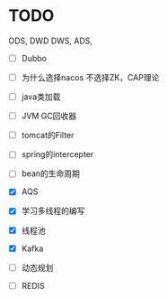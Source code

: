 # TODO 

ODS, DWD DWS, ADS,

- [ ] Dubbo
- [ ] 为什么选择nacos 不选择ZK，CAP理论
- [ ] java类加载
- [ ] JVM GC回收器
- [ ] tomcat的Filter
- [ ] spring的intercepter
- [ ] bean的生命周期
- [x] AQS
- [x] 学习多线程的编写
- [x] 线程池
- [x] Kafka
- [ ] 动态规划
- [ ] REDIS

